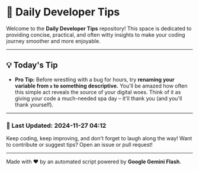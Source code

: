 
# 🌟 Daily Developer Tips

Welcome to the **Daily Developer Tips** repository! This space is dedicated to providing concise, practical, and often witty insights to make your coding journey smoother and more enjoyable.

---

## 💡 Today's Tip

- **Pro Tip:**  Before wrestling with a bug for hours, try **renaming your variable from `x` to something descriptive.**  You'll be amazed how often this simple act reveals the source of your digital woes.  Think of it as giving your code a much-needed spa day – it'll thank you (and you'll thank yourself).

---

### 📅 Last Updated: 2024-11-27 04:12

Keep coding, keep improving, and don't forget to laugh along the way! Want to contribute or suggest tips? Open an issue or pull request!

---

Made with ❤️ by an automated script powered by **Google Gemini Flash**.
